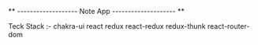** ------------------- Note App -------------------- **

Teck Stack :-
chakra-ui
react
redux
react-redux
redux-thunk
react-router-dom
